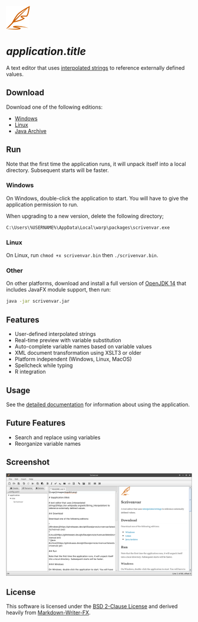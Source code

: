 ![Logo](images/logo64.png)

# $application.title$

A text editor that uses [interpolated strings](https://en.wikipedia.org/wiki/String_interpolation) to reference externally defined values.

## Download

Download one of the following editions:

* [Windows](https://gitreleases.dev/gh/DaveJarvis/scrivenvar/latest/scrivenvar.exe)
* [Linux](https://gitreleases.dev/gh/DaveJarvis/scrivenvar/latest/scrivenvar.bin)
* [Java Archive](https://gitreleases.dev/gh/DaveJarvis/scrivenvar/latest/scrivenvar.jar)

## Run

Note that the first time the application runs, it will unpack itself into a local directory. Subsequent starts will be faster.

### Windows

On Windows, double-click the application to start. You will have to give the application permission to run.

When upgrading to a new version, delete the following directory;

    C:\Users\%USERNAME%\AppData\Local\warp\packages\scrivenvar.exe

### Linux

On Linux, run `chmod +x scrivenvar.bin` then `./scrivenvar.bin`.

### Other

On other platforms, download and install a full version of [OpenJDK 14](https://bell-sw.com/) that includes JavaFX module support, then run:

``` bash
java -jar scrivenvar.jar
```

## Features

* User-defined interpolated strings
* Real-time preview with variable substitution
* Auto-complete variable names based on variable values
* XML document transformation using XSLT3 or older
* Platform independent (Windows, Linux, MacOS)
* Spellcheck while typing
* R integration

## Usage

See the [detailed documentation](docs/README.md) for information about
using the application.

## Future Features

* Search and replace using variables
* Reorganize variable names

## Screenshot

![Screenshot](docs/images/screenshot.png)

## License

This software is licensed under the [BSD 2-Clause License](LICENSE.md) and
derived heavily from [Markdown-Writer-FX](licenses/MARKDOWN-WRITER-FX.md).

